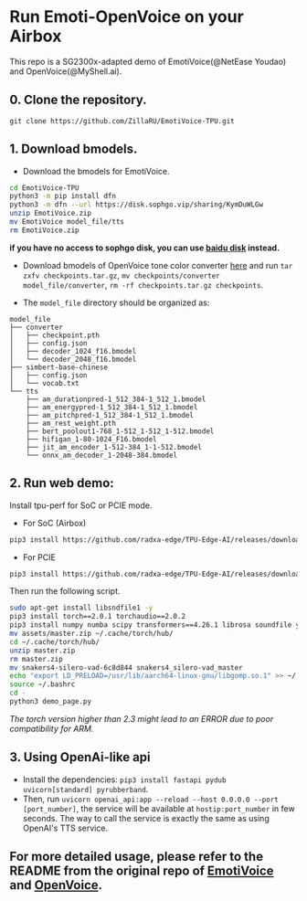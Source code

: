 # Run Emoti-OpenVoice on your Airbox
This repo is a SG2300x-adapted demo of EmotiVoice(@NetEase Youdao) and OpenVoice(@MyShell.ai).

## 0. Clone the repository.

`git clone https://github.com/ZillaRU/EmotiVoice-TPU.git`

## 1. Download bmodels.
- Download the bmodels for EmotiVoice.
```sh
cd EmotiVoice-TPU
python3 -m pip install dfn
python3 -m dfn --url https://disk.sophgo.vip/sharing/KymDuWLGw
unzip EmotiVoice.zip
mv EmotiVoice model_file/tts
rm EmotiVoice.zip
```
**if you have no access to sophgo disk, you can use [baidu disk](https://pan.baidu.com/s/192mBCj_FZbXhI_sCij0tSg?pwd=abox ) instead.**

- Download bmodels of OpenVoice tone color converter [here](https://drive.google.com/file/d/1ErVDiMFvTwRj649pyoJI7rRDAh5pTGVT/view?usp=drive_link) and run `tar zxfv checkpoints.tar.gz`, `mv checkpoints/converter model_file/converter`, `rm -rf checkpoints.tar.gz checkpoints`.

- The `model_file` directory should be organized as:
```
model_file
├── converter
│   ├── checkpoint.pth
│   ├── config.json
│   ├── decoder_1024_f16.bmodel
│   └── decoder_2048_f16.bmodel
├── simbert-base-chinese
│   ├── config.json
│   └── vocab.txt
└── tts
    ├── am_durationpred-1_512_384-1_512_1.bmodel
    ├── am_energypred-1_512_384-1_512_1.bmodel
    ├── am_pitchpred-1_512_384-1_512_1.bmodel
    ├── am_rest_weight.pth
    ├── bert_poolout1-768_1-512_1-512_1-512.bmodel
    ├── hifigan_1-80-1024_F16.bmodel
    ├── jit_am_encoder_1-512-384_1-1-512.bmodel
    └── onnx_am_decoder_1-2048-384.bmodel
```


## 2. Run web demo:
Install tpu-perf for SoC or PCIE mode.
- For SoC (Airbox)
```sh
pip3 install https://github.com/radxa-edge/TPU-Edge-AI/releases/download/v0.1.0/tpu_perf-1.2.31-py3-none-manylinux2014_aarch64.whl
```
- For PCIE
```sh
pip3 install https://github.com/radxa-edge/TPU-Edge-AI/releases/download/v0.1.0/tpu_perf-1.2.31-py3-none-manylinux2014_x86_64.whl
```
Then run the following script.
```sh
sudo apt-get install libsndfile1 -y
pip3 install torch==2.0.1 torchaudio==2.0.2
pip3 install numpy numba scipy transformers==4.26.1 librosa soundfile yacs g2p_en jieba pypinyin whisper_timestamped onnxruntime gradio==4.19.2
mv assets/master.zip ~/.cache/torch/hub/
cd ~/.cache/torch/hub/
unzip master.zip
rm master.zip
mv snakers4-silero-vad-6c8d844 snakers4_silero-vad_master
echo "export LD_PRELOAD=/usr/lib/aarch64-linux-gnu/libgomp.so.1" >> ~/.bashrc
source ~/.bashrc
cd -
python3 demo_page.py
```
*The torch version higher than 2.3 might lead to an ERROR due to poor compatibility for ARM.*

## 3. Using OpenAi-like api
- Install the dependencies: `pip3 install fastapi pydub uvicorn[standard] pyrubberband`.
- Then, run `uvicorn openai_api:app --reload --host 0.0.0.0 --port [port_number]`, the service will be available at `hostip:port_number` in few seconds.
The way to call the service is exactly the same as using OpenAI's TTS service.

## For more detailed usage, please refer to the README from the original repo of [EmotiVoice](https://github.com/netease-youdao/EmotiVoice) and [OpenVoice](https://github.com/myshell-ai/OpenVoice).
